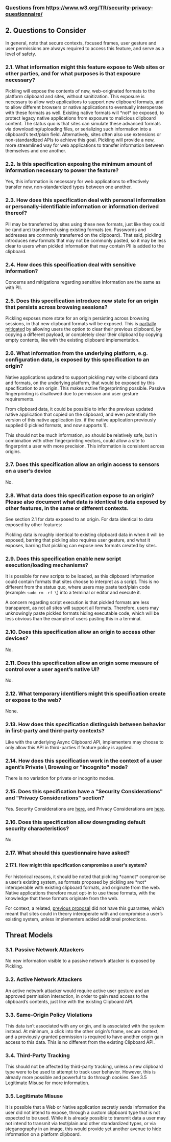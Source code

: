 
### Questions from https://www.w3.org/TR/security-privacy-questionnaire/

## 2. Questions to Consider
In general, note that secure contexts, focused frames, user gesture and user permissions are always required to access this feature, and serve as a level of safety.

### 2.1. What information might this feature expose to Web sites or other parties, and for what purposes is that exposure necessary?

Pickling will expose the contents of new, web-originated formats to the platform clipboard and sites, without sanitization. This exposure is necessary to allow web applications to support new clipboard formats, and to allow different browsers or native applications to eventually interoperate with these formats as well. Existing native formats will \*not\* be exposed, to protect legacy native applications from exposure to malicious clipboard content. The status quo is that sites can simulate these advanced formats via downloading/uploading files, or serializing such information into a clipboard’s text/plain field. Alternatively, sites often also use extensions or non-standardized APIs to achieve this goal. Pickling will provide a new, more streamlined way for web applications to transfer information between themselves and one another.

### 2.2. Is this specification exposing the minimum amount of information necessary to power the feature?
Yes, this information is necessary for web applications to effectively transfer new, non-standardized types between one another.

### 2.3. How does this specification deal with personal information or personally-identifiable information or information derived thereof?
PII may be transferred by sites using these new formats, just like they could be (and are) transferred using existing formats (ex. Passwords and addresses are commonly transferred on the clipboard). That said, pickling introduces new formats that may not be commonly pasted, so it may be less clear to users when pickled information that may contain PII is added to the clipboard.

### 2.4. How does this specification deal with sensitive information?
Concerns and mitigations regarding sensitive information are the same as with PII.

### 2.5. Does this specification introduce new state for an origin that persists across browsing sessions?
Pickling exposes more state for an origin persisting across browsing sessions, in that new clipboard formats will be exposed. This is [partially mitigated](https://www.w3.org/TR/security-privacy-questionnaire/#example-7ac55a84:~:text=User%20agents%20mitigate%20the%20risk%20that,contained%20in%20these%20types%20of%20storage.) by allowing users the option to clear their previous clipboard, by copying a different payload, or completely clear their clipboard by copying empty contents, like with the existing clipboard implementation.

### 2.6. What information from the underlying platform, e.g. configuration data, is exposed by this specification to an origin?
Native applications updated to support pickling may write clipboard data and formats, on the underlying platform, that would be exposed by this specification to an origin. This makes active fingerprinting possible. Passive fingerprinting is disallowed due to permission and user gesture requirements.

From clipboard data, it could be possible to infer the previous updated native application that copied on the clipboard, and even potentially the version of this native application (ex. if the native application previously supplied 0 pickled formats, and now supports 1).

This should not be much information, so should be relatively safe, but in combination with other fingerprinting vectors, could allow a site to fingerprint a user with more precision. This information is consistent across origins.

### 2.7. Does this specification allow an origin access to sensors on a user’s device
No.

### 2.8. What data does this specification expose to an origin? Please also document what data is identical to data exposed by other features, in the same or different contexts.
See section 2.1 for data exposed to an origin. For data identical to data exposed by other features:

Pickling data is roughly identical to existing clipboard data in when it will be exposed, barring that pickling also requires user gesture, and what it exposes, barring that pickling can expose new formats created by sites.

### 2.9. Does this specification enable new script execution/loading mechanisms?
It is possible for new scripts to be loaded, as this clipboard information could contain formats that sites choose to interpret as a script. This is no different from the status quo, where users may paste text/plain code (example: ``sudo rm -rf \``) into a terminal or editor and execute it.

A concern regarding script execution is that pickled formats are less transparent, as not all sites will support all formats. Therefore, users may unknowingly paste pickled formats hiding executable code, which will be less obvious than the example of users pasting this in a terminal.

### 2.10. Does this specification allow an origin to access other devices?
No.

### 2.11. Does this specification allow an origin some measure of control over a user agent’s native UI?
No.

### 2.12. What temporary identifiers might this specification create or expose to the web?
None.

### 2.13. How does this specification distinguish between behavior in first-party and third-party contexts?
Like with the underlying Async Clipboard API, implementers may choose to only allow this API in third-parties if feature policy is applied.

### 2.14. How does this specification work in the context of a user agent’s Private \ Browsing or "incognito" mode?
There is no variation for private or incognito modes.

### 2.15. Does this specification have a "Security Considerations" and "Privacy Considerations" section?
Yes. Security Considerations are [here](https://www.w3.org/TR/clipboard-apis/#security), and Privacy Considerations are [here](https://www.w3.org/TR/clipboard-apis/#privacy).

### 2.16. Does this specification allow downgrading default security characteristics?
No.

### 2.17. What should this questionnaire have asked?
#### 2.17.1. How might this specification compromise a user's system?
For historical reasons, it should be noted that pickling \*cannot\* compromise a user’s existing system, as formats proposed by pickling are \*not\* interoperable with existing clipboard formats, and originate from the web. Native applications therefore must opt-in to use these formats, with the knowledge that these formats originate from the web.

For context, a related, [previous proposal](https://github.com/WICG/raw-clipboard-access/blob/master/explainer.md) did not have this guarantee, which meant that sites could in theory interoperate with and compromise a user’s existing system, unless implementers added additional protections.

## Threat Models
###  3.1. Passive Network Attackers
No new information visible to a passive network attacker is exposed by Pickling.

###  3.2. Active Network Attackers
An active network attacker would require active user gesture and an approved permission interaction, in order to gain read access to the clipboard’s contents, just like with the existing Clipboard API.

###  3.3. Same-Origin Policy Violations
This data isn’t associated with any origin, and is associated with the system instead. At minimum, a click into the other origin’s frame, secure context, and a previously granted permission is required to have another origin gain access to this data. This is no different from the existing Clipboard API.

###  3.4. Third-Party Tracking
This should not be affected by third-party tracking, unless a new clipboard type were to be used to attempt to track user behavior. However, this is already more possible and powerful to do through cookies. See 3.5 Legitimate Misuse for more information.

###  3.5. Legitimate Misuse
It is possible that a Web or Native application secretly sends information the user did not intend to expose, through a custom clipboard type that is not expected to be used. While it is already possible to transmit data a user may not intend to transmit via text/plain and other standardized types, or via steganography in an image, this would provide yet another avenue to hide information on a platform clipboard.
